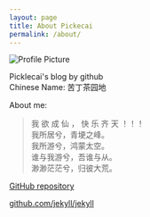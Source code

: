 ```yaml
---
layout: page  
title: About Pickecai  
permalink: /about/  
---
```


<img src="{{ site.baseurl }}/assets/profile-placeholder.gif" title="Profile Picture" class="profile">


Picklecai's blog by github  
Chinese Name: 苦丁茶园地  

About me:  
> 我 欲 成 仙 ， 快 乐 齐 天 ！！！  
我所居兮，青埂之峰。  
我所游兮，鸿蒙太空。  
谁与我游兮，吾谁与从。  
渺渺茫茫兮，归彼大荒。    

[GitHub repository](https://github.com/picklecai/picklecai.github.io)

[github.com/jekyll/jekyll](https://github.com/jekyll/jekyll)